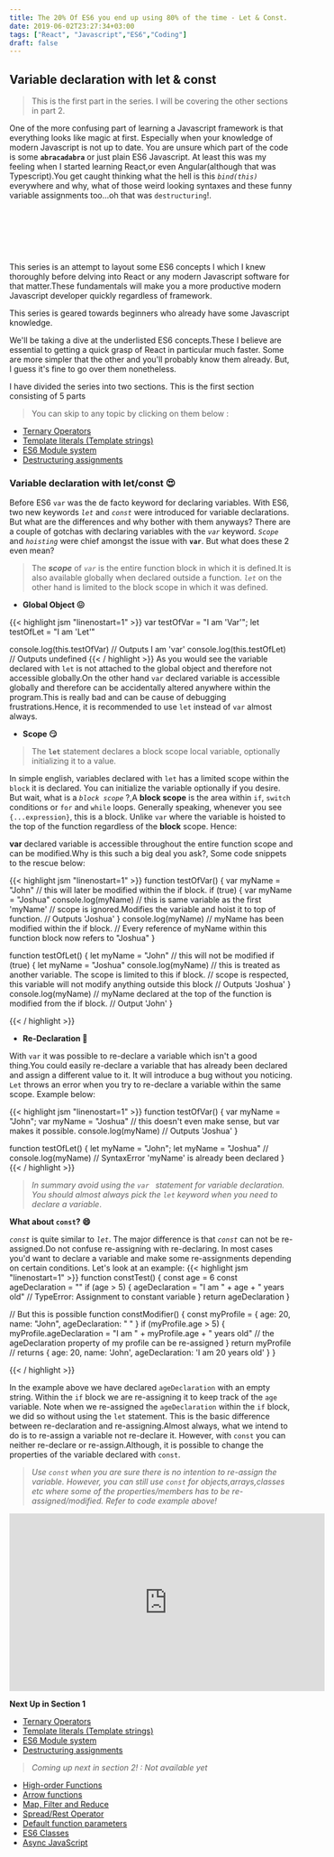 ```yaml
---
title: The 20% Of ES6 you end up using 80% of the time - Let & Const.
date: 2019-06-02T23:27:34+03:00
tags: ["React", "Javascript","ES6","Coding"]
draft: false
---
```

## Variable declaration with let & const
>  This is the first part in the series. I will be covering the other sections in part 2.

One of the more confusing part of learning a Javascript framework is that everything looks like magic at first. Especially when your knowledge of modern Javascript is not up to date.
You are unsure which part of the code is some **`abracadabra`** or just plain ES6 Javascript. At least this was my feeling when I started learning React,or even Angular(although that was Typescript).You get caught thinking what the hell is this *`bind(this)`* everywhere and why, what of those weird looking syntaxes and these funny variable assignments too...oh that was `destructuring`!.

<br>

<br> <br> <br>


This series is an attempt to layout some ES6 concepts I which I knew thoroughly before delving into React or any modern Javascript software for that matter.These fundamentals will make you a more productive modern Javascript developer quickly regardless of framework.

This series is geared towards  beginners who already have some Javascript knowledge.

We'll be taking a dive at the underlisted ES6 concepts.These I believe are essential to getting a quick grasp of React in particular much faster. Some are more simpler that the other and you'll probably know them already. But, I guess it's fine to go over them nonetheless.

I have divided the series into two sections. This is the first section consisting of 5 parts

> You can skip to any topic by clicking on them below :

* [Ternary Operators](https://olajohn.me/post/es6-ternary-operators/)
* [Template literals (Template strings)](https://olajohn.me/post/es6-template-literals/)
* [ES6 Module system](https://olajohn.me/post/es6-module-system/)
* [Destructuring assignments](https://olajohn.me/post/es6-destructuring/)

### Variable declaration with let/const :heart_eyes:
Before ES6 ``var`` was the de facto keyword for declaring variables. With ES6, two new keywords *`let`* and *`const`* were introduced for variable declarations. But what are the differences and why bother with them anyways?
There are a couple of gotchas with declaring variables with the *`var`* keyword. *`Scope`* and *`hoisting`* were chief amongst the issue with **`var`**. But what does these 2 even mean?


> The ***scope*** of *`var`* is the entire function block in which it is defined.It is also available globally when declared outside a function. *`let`* on the other hand is limited to the block scope in which it was defined.

* **Global Object :confounded:**

{{< highlight jsm "linenostart=1" >}}
var testOfVar = "I am 'Var'";
let testOfLet = "I am 'Let'"

console.log(this.testOfVar) // Outputs I am 'var'
console.log(this.testOfLet) // Outputs undefined
{{< / highlight >}}
As you would see the variable declared with `let` is not attached to the global object and therefore not accessible globally.On the other hand `var` declared variable is accessible globally and therefore can be accidentally altered anywhere within the program.This is really bad and can be cause of debugging frustrations.Hence, it is recommended to use `let` instead of `var` almost always.

* **Scope :smirk:**

> The **`let`** statement declares a block scope local variable, optionally initializing it to a value.

In simple english, variables declared with `let` has a limited scope within the `block` it is declared. You can initialize the variable optionally if you desire. But wait, what is a *`block scope`* ?,A **block scope** is the area within `if`, `switch` conditions or `for` and `while` loops. Generally speaking, whenever you see `{...expression}`, this is a block. Unlike `var` where the variable is hoisted to the top of the function regardless of the **block** scope. Hence:

**var** declared variable is accessible throughout the entire function scope and can be modified.Why is this such a big deal you ask?, Some code snippets to the rescue below:


{{< highlight jsm "linenostart=1" >}}
function testOfVar() {
 var myName = "John" // this will later be modified within the if block.
 if (true) {
   var myName = "Joshua"
   console.log(myName) // this is same variable as the first 'myName'
                       // scope is ignored.Modifies the variable and hoist it to top of function.
                       // Outputs 'Joshua'
 }
 console.log(myName) // myName has been modified within the if block.
                    // Every reference of myName within this function block now refers to "Joshua"
}

function testOfLet() {
 let myName = "John" // this will not be modified
 if (true) {
   let myName = "Joshua"
   console.log(myName) // this is treated as another variable. The scope is limited to this if block.
                       // scope is respected, this variable will not modify anything outside this block
                       // Outputs 'Joshua'
 }
 console.log(myName) // myName declared at the top of the function is modified from the if block.
                     // Output 'John'
}

{{< / highlight >}}


* **Re-Declaration :see_no_evil:**

With `var` it was possible to re-declare a variable which isn't a good thing.You could easily re-declare a variable that has already been declared and assign a different value to it. It will introduce a bug without you noticing. `Let` throws an error when you try to re-declare a variable within the same scope. Example below:

{{< highlight jsm "linenostart=1" >}}
function testOfVar() {
 var myName = "John";
 var myName = "Joshua" // this doesn't even make sense, but var makes it possible.
 console.log(myName)  // Outputs 'Joshua'
}

function testOfLet() {
 let myName = "John";
 let myName = "Joshua" //
 console.log(myName) // SyntaxError 'myName' is already been declared
}
{{< / highlight >}}

> *In summary avoid using the `var ` statement for variable declaration. You should almost always pick the `let` keyword when you need to declare a variable*.

**What about `const`? :smile:**

*`const`* is quite similar to *`let`*. The major difference is that *`const`* can not be re-assigned.Do not confuse re-assigning with re-declaring. In most cases you'd want to declare a variable and make some re-assignments depending on certain conditions. Let's look at an example:
{{< highlight jsm "linenostart=1" >}}
function constTest() {
 const age = 6
 const ageDeclaration = ""
 if (age > 5) {
   ageDeclaration = "I am " + age + " years old" // TypeError: Assignment to constant variable
 }
 return ageDeclaration
}

// But this is possible
function constModifier() {
 const myProfile = { age: 20, name: "John", ageDeclaration: " " }
 if (myProfile.age > 5) {
   myProfile.ageDeclaration = "I am " + myProfile.age + " years old" // the ageDeclaration property of my profile can be re-assigned
 }
 return myProfile // returns { age: 20, name: 'John', ageDeclaration: 'I am 20 years old' }
}

{{< / highlight >}}

In the example above we have declared `ageDeclaration` with an empty string. Within the `if` block we are re-assigning it to keep track of the `age` variable. Note when we re-assigned the `ageDeclaration` within the `if` block, we did so without using the ``let`` statement. This is the basic difference between re-declaration and re-assigning.Almost always, what we intend to do is to re-assign a variable not re-declare it. However, with ``const`` you can neither re-declare or re-assign.Although, it is possible to change the properties of the variable declared with ``const``.

> *Use `const` when you are sure there is no intention to re-assign the variable. However, you can still use ``const`` for objects,arrays,classes etc where some of the properties/members has to be re-assigned/modified. Refer to code example above!*


<iframe width="560" height="315" src="https://www.youtube.com/embed/YN3sULAn2SA" frameborder="0" allow="accelerometer; autoplay; encrypted-media; gyroscope; picture-in-picture" allowfullscreen></iframe>

 **Next Up in Section 1**

* [Ternary Operators](https://olajohn.me/post/es6-ternary-operators/)
* [Template literals (Template strings)](https://olajohn.me/post/es6-template-literals/)
* [ES6 Module system](https://olajohn.me/post/es6-module-system/)
* [Destructuring assignments](https://olajohn.me/post/es6-destructuring/)


> *Coming up next in section 2! : Not available yet*

* [High-order Functions](#high-order-functions)
* [Arrow functions](#arrow-functions)
* [Map, Filter and Reduce](#map-and-filter)
* [Spread/Rest Operator](#spread-rest-operator)
* [Default function parameters](#default-function-parameters)
* [ES6 Classes](#es6-classes)
* [Async JavaScript](#async-javascript)




